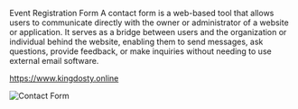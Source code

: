 Event Registration Form
A contact form is a web-based tool that allows users to communicate directly with the owner or administrator of a website or application. It serves as a bridge between users and the organization or individual behind the website, enabling them to send messages, ask questions, provide feedback, or make inquiries without needing to use external email software.

https://www.kingdosty.online

![Contact Form](https://github.com/user-attachments/assets/c25d94fa-d68b-4666-bbae-76be00b5688d)
